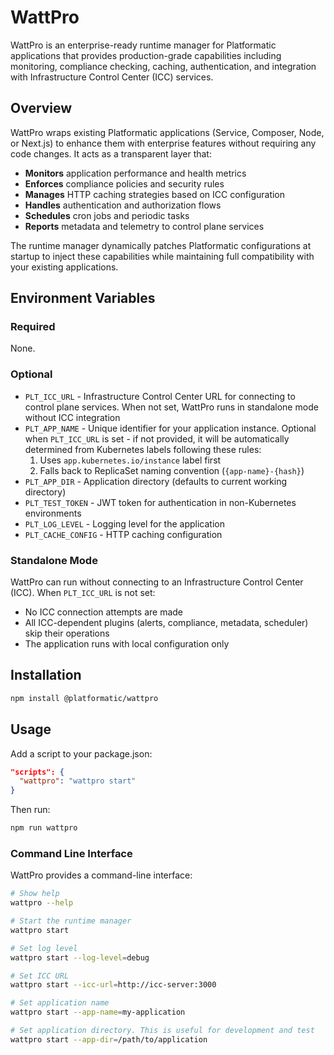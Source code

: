 # WattPro

WattPro is an enterprise-ready runtime manager for Platformatic applications that provides production-grade capabilities including monitoring, compliance checking, caching, authentication, and integration with Infrastructure Control Center (ICC) services.

## Overview

WattPro wraps existing Platformatic applications (Service, Composer, Node, or Next.js) to enhance them with enterprise features without requiring any code changes. It acts as a transparent layer that:

- **Monitors** application performance and health metrics
- **Enforces** compliance policies and security rules
- **Manages** HTTP caching strategies based on ICC configuration
- **Handles** authentication and authorization flows
- **Schedules** cron jobs and periodic tasks
- **Reports** metadata and telemetry to control plane services

The runtime manager dynamically patches Platformatic configurations at startup to inject these capabilities while maintaining full compatibility with your existing applications.

## Environment Variables

### Required

None.

### Optional

- `PLT_ICC_URL` - Infrastructure Control Center URL for connecting to control plane services. When not set, WattPro runs in standalone mode without ICC integration
- `PLT_APP_NAME` - Unique identifier for your application instance. Optional when `PLT_ICC_URL` is set - if not provided, it will be automatically determined from Kubernetes labels following these rules:
  1. Uses `app.kubernetes.io/instance` label first
  2. Falls back to ReplicaSet naming convention (`{app-name}-{hash}`)
- `PLT_APP_DIR` - Application directory (defaults to current working directory)
- `PLT_TEST_TOKEN` - JWT token for authentication in non-Kubernetes environments
- `PLT_LOG_LEVEL` - Logging level for the application
- `PLT_CACHE_CONFIG` - HTTP caching configuration

### Standalone Mode

WattPro can run without connecting to an Infrastructure Control Center (ICC). When `PLT_ICC_URL` is not set:

- No ICC connection attempts are made
- All ICC-dependent plugins (alerts, compliance, metadata, scheduler) skip their operations
- The application runs with local configuration only

## Installation

```bash
npm install @platformatic/wattpro
```

## Usage

Add a script to your package.json:

```json
"scripts": {
  "wattpro": "wattpro start"
}
```

Then run:

```bash
npm run wattpro
```

### Command Line Interface

WattPro provides a command-line interface:

```bash
# Show help
wattpro --help

# Start the runtime manager
wattpro start

# Set log level
wattpro start --log-level=debug

# Set ICC URL
wattpro start --icc-url=http://icc-server:3000

# Set application name
wattpro start --app-name=my-application

# Set application directory. This is useful for development and test
wattpro start --app-dir=/path/to/application
```

